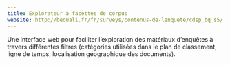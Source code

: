 ```yaml
---
title: Explorateur à facettes de corpus
website: http://bequali.fr/fr/surveys/contenus-de-lenquete/cdsp_bq_s5/
---
```


Une interface web pour faciliter l’exploration des matériaux d’enquêtes à travers différentes filtres (catégories utilisées dans le plan de classement, ligne de temps, localisation géographique des documents).
